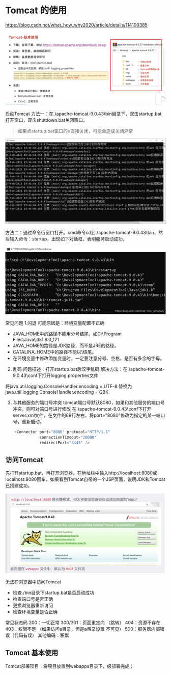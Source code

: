 # Tomcat 的使用

https://blog.csdn.net/what_how_why2020/article/details/114100385

![](./图片/Comcat-1.png)


启动Tomcat
方法一：在.\apache-tomcat-9.0.43\bin目录下，双击startup.bat打开窗口，双击shutdown.bat关闭窗口。

> 如果点startup.bat窗口的×直接关闭，可能会造成关闭异常

![](./图片/Comcat-3.png)


方法二：通过命令行窗口打开。cmd命令cd到.\apache-tomcat-9.0.43\bin，然后输入命令：startup，出现如下对话框，表明服务启动成功。

![](./图片/Comcat-2.png)

常见问题
1.闪退
可能原因是：环境变量配置不正确

+ JAVA_HOME中的路径不能用分号结尾，如C:\Program Files\Java\jdk1.8.0_121
+ JAVA_HOME的路径是JDK路径，而不是JRE的路径。
+ CATALINA_HOME中的路径不能以\结尾。
+ 在环境变量中修改添加变量时，一定要注意分号、空格，是否有多余的字母。

2. 乱码
问题描述：打开startup.bat后汉字乱码
解决方法：在.\apache-tomcat-9.0.43\conf下打开logging.properties文件

将java.util.logging.ConsoleHandler.encoding = UTF-8
替换为java.util.logging.ConsoleHandler.encoding = GBK

3. 与其他服务的端口号冲突
tomcat端口号默认8080，如果和其他服务的端口号冲突，则可对端口号进行修改
在.\apache-tomcat-9.0.43\conf下打开server.xml文件，在文件的69行左右，将port="8080"修改为指定的某一端口号，重新启动。

```java
    <Connector port="8080" protocol="HTTP/1.1"
               connectionTimeout="20000"
               redirectPort="8443" />

```

## 访问Tomcat

先打开startup.bat，再打开浏览器，在地址栏中输入http://localhost:8080或localhost:8080回车，如果看到Tomcat自带的一个JSP页面，说明JDK和Tomcat已搭建成功。

![](./图片/Comcat-4.png)

无法在浏览器中访问Tomcat

+ 检查./bin目录下startup.bat是否启动成功
+ 检查端口号是否正确
+ 更换浏览器重新访问
+ 检查环境变量是否正确


常见状态码
200：一切正常
300/301：页面重定向 （跳转）
404：资源不存在
403：权限不足 （如果访问a目录，但是a目录设置 不可见）
500：服务器内部错误（代码有误）
其他编码：积累

## Tomcat 基本使用

Tomcat部署项目：将项目放置到webapps目录下，级部署完成；








